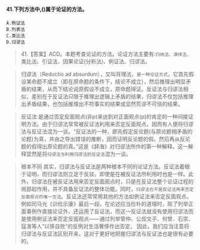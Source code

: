 
#### 41.下列方法中,()属于论证的方法。
    A.例证法
    B.列表法
    C.类比法
    D.归谬法

>   41.【答案】ACD。本题考查论证的方法。论证方法主要有:`归纳法、演绎法、`
类比法、引证法、因果论证(分析法)、例证法、归谬法。

>   归谬法（Reductio ad absurdum），又叫背理法，`是一种论证方式`，它首先假设某命题不成立（即在原命题的条件下，结论不成立），然后推理出明显矛盾的结果，从而下结论说原假设不成立，原命题得证。反证法与归谬法相似，差别在于反证法只限于推理出逻辑上矛盾的结果，归谬法不仅包括推理出矛盾结果，也包括推理出不符事实的结果或显然荒谬不可信的结果。


>   反证法
是通过否定反面观点(非p)来达到对正面观点(p)的肯定的一种间接证明方法。由于归谬法常常被反证法利用来否定反面观点，因而有人便将归谬法与反证法混为一谈。“反证法的一种，即先假定反论题(与原论题相矛盾的论题)为真，并由之导出错误的推断，因而证明反论题的假。然后再从反论题的假得出原论题的真。”这是《辞海》对归谬法所作的第一种解释。这一解释显然是将`归谬法与利用归谬法的反证法`混为一谈。

>   根本不同
其实，归谬法与反证法是两种根本不同的论证方法。反证法着眼于证明，而归谬法则立足于反驳，即使是在被反证法所利用时也是一样。此外，归谬法在被反证法用来否定反面观点时，只是在反证法整个论证过程的局部起作用，并不具备反证法的整体功能。同时，`归谬法也不是反证法用来否定反面观点的唯一方法`。反证法还常常用其他的方法如例证法来否定反面观点。例如司马光《训俭示康》最后一段，在论述应当俭朴的道理时，除了列举正面事例作直接论证外，还运用了反证法，而这一反证法就没有使用归谬法而是使用例证法来否定反面观点——通过列举管仲、公叔文子、何曾、石崇、寇准等人“以侈自败”的反例对生活奢侈作出否定。
因此，我们应当注意将归谬法与反证法区别开来，这对于更好地把握归谬法与反证法也是很有必要的。